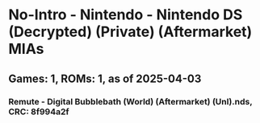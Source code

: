 # No-Intro - Nintendo - Nintendo DS (Decrypted) (Private) (Aftermarket) MIAs
## Games: 1, ROMs: 1, as of 2025-04-03

### Remute - Digital Bubblebath (World) (Aftermarket) (Unl).nds, CRC: 8f994a2f

